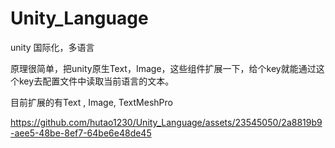 # Unity_Language
unity 国际化，多语言

原理很简单，把unity原生Text，Image，这些组件扩展一下，给个key就能通过这个key去配置文件中读取当前语言的文本。

目前扩展的有Text , Image, TextMeshPro





https://github.com/hutao1230/Unity_Language/assets/23545050/2a8819b9-aee5-48be-8ef7-64be6e48de45


